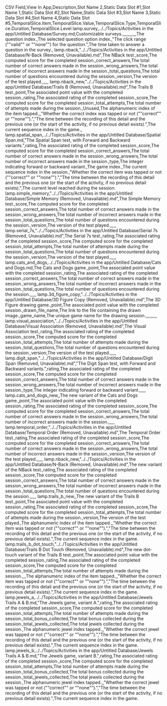 ﻿CSV Field,View In App,Description,Slot Name 2,Static Data Slot #1,Slot Name 1,Static Data Slot #2,Slot Name,Static Data Slot #3,Slot Name 3,Static Data Slot #4,Slot Name 4,Static Data Slot #5,TemporalSlice.Item,TemporalSlice.Value,TemporalSlice.Type,TemporalSlice.Duration,TemporalSlice.Level
lamp.survey,../../Topics/Activities in the app/Untitled Database/Survey.md,Customizable surveys.,,,,,,,,,,,The question index.,The selected question option index.,"The click range (""valid"" or ""none"") for the question.",The time taken to answer a question in the survey.,
lamp.nback,"../../Topics/Activities in the app/Untitled Database/N-Back (Removed, Unavailable).md",The NBack test.,score,The computed score for the completed session.,correct_answers,The total number of correct answers made in the session.,wrong_answers,The total number of incorrect answers made in the session.,total_questions,The total number of questions encountered during the session.,version,The version of the test played.,,,,,
lamp.nback_new,"../../Topics/Activities in the app/Untitled Database/Trails B (Removed, Unavailable).md",The Trails B test.,point,The associated point value with the completed session.,rating,The associated rating of the completed session.,score,The computed score for the completed session.,total_attempts,The total number of attempts made during the session.,Unused,The alphanumeric index of the item tapped.,,"Whether the correct index was tapped or not (""correct"" or ""none"").","The time between the recording of this detail and the previous one (or the start of the activity, if no previous detail exists).",The current sequence index in the game.,
lamp.spatial_span,../../Topics/Activities in the app/Untitled Database/Spatial Span.md,"The Spatial Span test, with Forward and Backward variants.",rating,The associated rating of the completed session.,score,The computed score for the completed session.,correct_answers,The total number of correct answers made in the session.,wrong_answers,The total number of incorrect answers made in the session.,type,The integer indicating forward or backward variant.,The game index.,The current sequence index in the session.,"Whether the correct item was tapped or not (""correct"" or ""none"").","The time between the recording of this detail and the previous one (or the start of the activity, if no previous detail exists).",The current level reached during the session.
lamp.simple_memory,"../../Topics/Activities in the app/Untitled Database/Simple Memory (Removed, Unavailable).md",The Simple Memory test.,score,The computed score for the completed session.,correct_answers,The total number of correct answers made in the session.,wrong_answers,The total number of incorrect answers made in the session.,total_questions,The total number of questions encountered during the session.,version,The version of the test played.,,,,,
lamp.serial_7s,"../../Topics/Activities in the app/Untitled Database/Serial 7s (Removed, Unavailable).md",The Serial 7s test.,rating,The associated rating of the completed session.,score,The computed score for the completed session.,total_attempts,The total number of attempts made during the session.,total_questions,The total number of questions encountered during the session.,version,The version of the test played.,,,,,
lamp.cats_and_dogs,../../Topics/Activities in the app/Untitled Database/Cats and Dogs.md,The Cats and Dogs game.,point,The associated point value with the completed session.,rating,The associated rating of the completed session.,correct_answers,The total number of correct answers made in the session.,wrong_answers,The total number of incorrect answers made in the session.,total_questions,The total number of questions encountered during the session.,,,,,
lamp.3d_figure_copy,"../../Topics/Activities in the app/Untitled Database/3D Figure Copy (Removed, Unavailable).md",The 3D Figure drawing game.,point,The associated point value with the completed session.,drawn_file_name,The link to the file containing the drawn image.,game_name,The unique game name for the drawing session.,,,,,,,,,
lamp.visual_association,"../../Topics/Activities in the app/Untitled Database/Visual Association (Removed, Unavailable).md",The Visual Association test.,rating,The associated rating of the completed session.,score,The computed score for the completed session.,total_attempts,The total number of attempts made during the session.,total_questions,The total number of questions encountered during the session.,version,The version of the test played.,,,,,
lamp.digit_span,"../../Topics/Activities in the app/Untitled Database/Digit Span (Removed, Unavailable).md","The Digit Span test, with Forward and Backward variants.",rating,The associated rating of the completed session.,score,The computed score for the completed session.,correct_answers,The total number of correct answers made in the session.,wrong_answers,The total number of incorrect answers made in the session.,type,The integer indicating forward or backward variant.,,,,,
lamp.cats_and_dogs_new,,The new variant of the Cats and Dogs game.,point,The associated point value with the completed session.,rating,The associated rating of the completed session.,score,The computed score for the completed session.,correct_answers,The total number of correct answers made in the session.,wrong_answers,The total number of incorrect answers made in the session.,,,,,
lamp.temporal_order,"../../Topics/Activities in the app/Untitled Database/Temporal Order (Removed, Unavailable).md",The Temporal Order test.,rating,The associated rating of the completed session.,score,The computed score for the completed session.,correct_answers,The total number of correct answers made in the session.,wrong_answers,The total number of incorrect answers made in the session.,version,The version of the test played.,,,,,
lamp.nback_new,"../../Topics/Activities in the app/Untitled Database/N-Back (Removed, Unavailable).md",The new variant of the NBack test.,rating,The associated rating of the completed session.,score,The computed score for the completed session.,correct_answers,The total number of correct answers made in the session.,wrong_answers,The total number of incorrect answers made in the session.,total_questions,The total number of questions encountered during the session.,,,,,
lamp.trails_b_new,,The new variant of the Trails B test.,point,The associated point value with the completed session.,rating,The associated rating of the completed session.,score,The computed score for the completed session.,total_attempts,The total number of attempts made during the session.,version,The version of the test played.,The alphanumeric index of the item tapped.,,"Whether the correct item was tapped or not (""correct"" or ""none"").","The time between the recording of this detail and the previous one (or the start of the activity, if no previous detail exists).",The current sequence index in the game.
lamp.trails_b_dot_touch,"../../Topics/Activities in the app/Untitled Database/Trails B Dot Touch (Removed, Unavailable).md",The new dot-touch variant of the Trails B test.,point,The associated point value with the completed session.,rating,The associated rating of the completed session.,score,The computed score for the completed session.,total_attempts,The total number of attempts made during the session.,,,The alphanumeric index of the item tapped.,,"Whether the correct item was tapped or not (""correct"" or ""none"").","The time between the recording of this detail and the previous one (or the start of the activity, if no previous detail exists).",The current sequence index in the game.
lamp.jewels_a,../../Topics/Activities in the app/Untitled Database/Jewels Trails A & B.md,"The Jewels game, variant A.",rating,The associated rating of the completed session.,score,The computed score for the completed session.,total_attempts,The total number of attempts made during the session.,total_bonus_collected,The total bonus collected during the session.,total_jewels_collected,The total jewels collected during the session.,The alphanumeric jewel index tapped.,,"Whether the correct jewel was tapped or not (""correct"" or ""none"").","The time between the recording of this detail and the previous one (or the start of the activity, if no previous detail exists).",The current sequence index in the game.
lamp.jewels_b,../../Topics/Activities in the app/Untitled Database/Jewels Trails A & B.md,"The Jewels game, variant B.",rating,The associated rating of the completed session.,score,The computed score for the completed session.,total_attempts,The total number of attempts made during the session.,total_bonus_collected,The total bonus collected during the session.,total_jewels_collected,The total jewels collected during the session.,The alphanumeric jewel index tapped.,,"Whether the correct jewel was tapped or not (""correct"" or ""none"").","The time between the recording of this detail and the previous one (or the start of the activity, if no previous detail exists).",The current sequence index in the game.